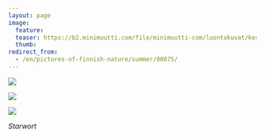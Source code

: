 ```yaml
---
layout: page
image:
  feature:
  teaser: https://b2.minimuutti.com/file/minimuutti-com/luontokuvat/kes%C3%A4/3/DS20470-245px.jpg
  thumb:
redirect_from:
  - /en/pictures-of-finnish-nature/summer/00075/
---
```


[![](https://b2.minimuutti.com/file/minimuutti-com/luontokuvat/kes%C3%A4/4/DS21402-800px.jpg)](https://dl.dropboxusercontent.com/sh/ea1wtnz7z734o12/AAA-q19gYOV0pIuQ0bhNECv7a/luontokuvat/kes%C3%A4/4/DS21402.jpg)

[![](https://b2.minimuutti.com/file/minimuutti-com/luontokuvat/kes%C3%A4/3/DS20492-800px.jpg)](https://dl.dropboxusercontent.com/sh/ea1wtnz7z734o12/AAARQg8myhzWBzxAzog6ziTta/luontokuvat/kes%C3%A4/3/DS20492.jpg)

[![](https://b2.minimuutti.com/file/minimuutti-com/luontokuvat/kes%C3%A4/3/DS20499-800px.jpg)](https://dl.dropboxusercontent.com/sh/ea1wtnz7z734o12/AAAfpT8D332oJ_9kpVdO4I1xa/luontokuvat/kes%C3%A4/3/DS20499.jpg)

*Starwort*

